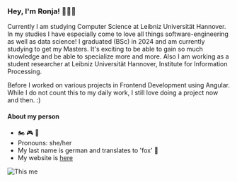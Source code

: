 
<!--
**ronjafuchs/ronjafuchs** is a ✨ _special_ ✨ repository because its `README.md` (this file) appears on your GitHub profile.

Here are some ideas to get you started:

- 🔭 I’m currently working on ...
- 🌱 I’m currently learning ...
- 👯 I’m looking to collaborate on ...
- 🤔 I’m looking for help with ...
- 💬 Ask me about ...
- 📫 How to reach me: ...
- 😄 Pronouns: ...
- ⚡ Fun fact: ...
-->


### Hey, I'm Ronja! 🙋🏻‍♀️


Currently I am studying Computer Science at Leibniz Universität Hannover. In my studies I have especially come to love all things software-engineering as well as data science! I graduated (BSc) in 2024 and am currently studying to get my Masters. It's exciting to be able to gain so much knowledge and be able to specialize more and more.
Also I am working as a student researcher at Leibniz Universität Hannover, Institute for Information Processing.

Before I worked on various projects in Frontend Development using Angular. While I do not count this to my daily work, I still love doing a project now and then. :)



#### About my person 

- 🏍 🎮 🥊
- Pronouns: she/her
- My last name is german and translates to 'fox' 🦊
- My website is [here](https://fuchs.codes/)

![This me](https://media.giphy.com/media/QxE3vw3DVntMQ/giphy.gif?cid=ecf05e47ge18qxykgh0qvn3cyqf8gkwqtgfi4n2kdv5vs6ll&rid=giphy.gif)

